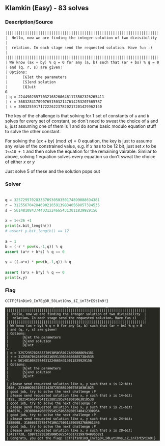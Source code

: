 ## Klamkin (Easy) - 83 solves

### Description/Source

```
||||||||||||||||||||||||||||||||||||||||||||||||||||||||||||||||||||||||
|  Hello, now we are finding the integer solution of two divisibility  |
|  relation. In each stage send the requested solution. Have fun :)    |
||||||||||||||||||||||||||||||||||||||||||||||||||||||||||||||||||||||||
| We know (ax + by) % q = 0 for any (a, b) such that (ar + bs) % q = 0
| and (q, r, s) are given!
| Options:
|       [G]et the parameters
|       [S]end solution
|       [Q]uit
G
| q = 224490285770321682606461173502326265411
| r = 36832841709076515032147614253207665787
| s = 30032559171722262237820217201429962140
```

The key of the challenge is that solving for 1 set of constants of `a` and `b` solves for every set of constant, so don't need to sweat the choice of `a` and `b`, just assuming one of them is 1 and do some basic modulo equation stuff to solve the other constant.

For solving the $(ax + by) \pmod{q} = 0$ equation, the key is just to assume any value of the constrained value, e.g. if $x$ has to be 12 bit, just set $x$ to be `1<<10 + 1` and then solve the equation for the remaining vairable. Similar to above, solving 1 equation solves every equation so don't sweat the choice of either $x$ or $y$

Just solve 5 of these and the solution pops out

### Solver

```python

q = 325729570283337093050350174899088694381
r = 312556704284690216591398346568857384535
s = 56148108437440312246654313011839929156

x = 1<<26 +1
print(x.bit_length())
# assert y.bit_length() == 12

a = 1
b = (-r * pow(s,-1,q)) % q
assert (a*r + b*s) % q == 0

y = ((-a*x) * pow(b,-1,q)) % q

assert (a*x + b*y) % q == 0
print(x,y)

```

### Flag

```
CCTF{f1nDin9_In7Eg3R_50Lut1Ons_iZ_in73rEStIn9!}
```

![solve](./solve.png)
